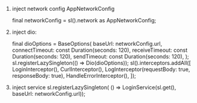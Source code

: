 
1. inject network config AppNetworkConfig

   final networkConfig = sl<Network>().network as AppNetworkConfig;

2. inject dio:

   final dioOptions = BaseOptions(
   baseUrl: networkConfig.url,
   connectTimeout: const Duration(seconds: 120),
   receiveTimeout: const Duration(seconds: 120),
   sendTimeout: const Duration(seconds: 120),
   );
   sl.registerLazySingleton<Dio>(() => Dio(dioOptions));
   sl<Dio>().interceptors.addAll([
   LoginInterceptor(),
   CurlInterceptor(),
   LogInterceptor(requestBody: true, responseBody: true),
   HandleErrorInterceptor(),
   ]);

3. inject service
   sl.registerLazySingleton(
   () => LoginService(sl.get(), baseUrl: networkConfig.url));


  